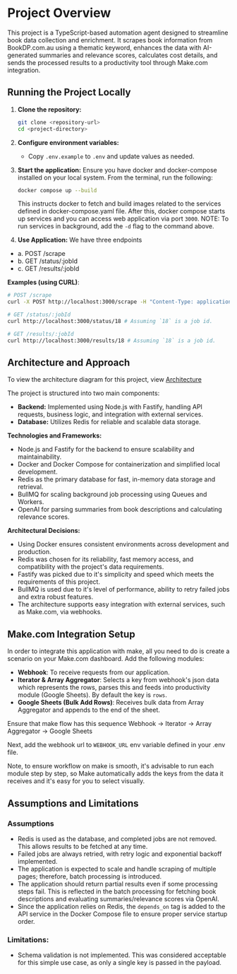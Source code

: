 # Project Overview

This project is a TypeScript-based automation agent designed to streamline book data collection and enrichment. It scrapes book information from BookDP.com.au using a thematic keyword, enhances the data with AI-generated summaries and relevance scores, calculates cost details, and sends the processed results to a productivity tool through Make.com integration.

## Running the Project Locally

1. **Clone the repository:**
    ```bash
    git clone <repository-url>
    cd <project-directory>
    ```

2. **Configure environment variables:**
    - Copy `.env.example` to `.env` and update values as needed.

3. **Start the application:**
    Ensure you have docker and docker-compose installed on your local system.
    From the terminal, run the following:
    ```bash
    docker compose up --build
    ```
    This instructs docker to fetch and build images related to the services defined in docker-compose.yaml file.
    After this, docker compose starts up services and you can access web application via port `3000`.
    NOTE: To run services in background, add the `-d` flag to the command above.

4. **Use Application:**
We have three endpoints

- a. POST /scrape
- b. GET /status/:jobId
- c. GET /results/:jobId

**Examples (using CURL)**:
```bash
# POST /scrape
curl -X POST http://localhost:3000/scrape -H "Content-Type: application/json" -d @examples/scrape.json # examples/scrape.json is defined in project.
```

```bash
# GET /status/:jobId
curl http://localhost:3000/status/18 # Assuming `18` is a job id.
```

```bash
# GET /results/:jobId
curl http://localhost:3000/results/18 # Assuming `18` is a job id.
```


## Architecture and Approach

To view the architecture diagram for this project, view [Architecture](./Architecture%20Diagram.png)

The project is structured into two main components:

- **Backend:** Implemented using Node.js with Fastify, handling API requests, business logic, and integration with external services.
- **Database:** Utilizes Redis for reliable and scalable data storage.

**Technologies and Frameworks:**
- Node.js and Fastify for the backend to ensure scalability and maintainability.
- Docker and Docker Compose for containerization and simplified local development.
- Redis as the primary database for fast, in-memory data storage and retrieval.
- BullMQ for scaling background job processing using Queues and Workers.
- OpenAI for parsing summaries from book descriptions and calculating relevance scores.

**Architectural Decisions:**
- Using Docker ensures consistent environments across development and production.
- Redis was chosen for its reliability, fast memory access, and compatibility with the project's data requirements.
- Fastify was picked due to it's simplicity and speed which meets the requirements of this project.
- BullMQ is used due to it's level of performance, ability to retry failed jobs and extra robust features.
- The architecture supports easy integration with external services, such as Make.com, via webhooks.

## Make.com Integration Setup

In order to integrate this application with make, all you need to do is create a scenario on your Make.com dashboard.
Add the following modules:
- **Webhook**: To receive requests from our application.
- **Iterator & Array Aggregator**: Selects a key from webhook's json data which represents the rows, 
parses this and feeds into productivity module (Google Sheets).
By default the key is `rows`.
- **Google Sheets (Bulk Add Rows)**: Receives bulk data from Array Aggregator and appends to the end of the sheet.

Ensure that make flow has this sequence
Webhook -> Iterator -> Array Aggregator -> Google Sheets

Next, add the webhook url to `WEBHOOK_URL` env variable defined in your .env file.

Note, to ensure workflow on make is smooth, it's advisable to run each module step by step, 
so Make automatically adds the keys from the data it receives and it's easy for you to select visually.

## Assumptions and Limitations

### Assumptions

- Redis is used as the database, and completed jobs are not removed. This allows results to be fetched at any time.
- Failed jobs are always retried, with retry logic and exponential backoff implemented.
- The application is expected to scale and handle scraping of multiple pages; therefore, batch processing is introduced.
- The application should return partial results even if some processing steps fail. This is reflected in the batch processing for fetching book descriptions and evaluating summaries/relevance scores via OpenAI.
- Since the application relies on Redis, the `depends_on` tag is added to the API service in the Docker Compose file to ensure proper service startup order.


### Limitations:
- Schema validation is not implemented. This was considered acceptable for this simple use case, as only a single key is passed in the payload.
